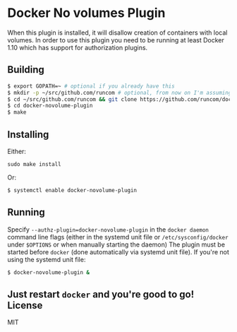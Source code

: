 Docker No volumes Plugin
=
When this plugin is installed, it will disallow creation of containers with local volumes.
In order to use this plugin you need to be running at least Docker 1.10 which
has support for authorization plugins.

Building
-
```sh
$ export GOPATH=~ # optional if you already have this
$ mkdir -p ~/src/github.com/runcom # optional, from now on I'm assuming GOPATH=~
$ cd ~/src/github.com/runcom && git clone https://github.com/runcom/docker-novolume-plugin
$ cd docker-novolume-plugin
$ make
```
Installing
-
Either:
```
sudo make install
```
Or:
```sh
$ systemctl enable docker-novolume-plugin
```
Running
-
Specify `--authz-plugin=docker-novolume-plugin` in the `docker daemon` command line
flags (either in the systemd unit file or `/etc/sysconfig/docker` under `$OPTIONS`
or when manually starting the daemon)
The plugin must be started before `docker` (done automatically via systemd unit file).
If you're not using the systemd unit file:
```sh
$ docker-novolume-plugin &
```
Just restart `docker` and you're good to go!
License
-
MIT
